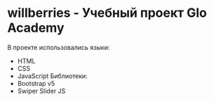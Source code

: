 # willberries - Учебный проект Glo Academy
В проекте использовались языки:
- HTML
- CSS
- JavaScript
Библиотеки:
- Bootstrap v5
- Swiper Slider JS

